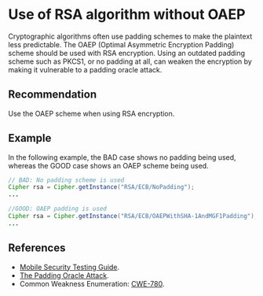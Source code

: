 # Use of RSA algorithm without OAEP
Cryptographic algorithms often use padding schemes to make the plaintext less predictable. The OAEP (Optimal Asymmetric Encryption Padding) scheme should be used with RSA encryption. Using an outdated padding scheme such as PKCS1, or no padding at all, can weaken the encryption by making it vulnerable to a padding oracle attack.


## Recommendation
Use the OAEP scheme when using RSA encryption.


## Example
In the following example, the BAD case shows no padding being used, whereas the GOOD case shows an OAEP scheme being used.


```java
// BAD: No padding scheme is used
Cipher rsa = Cipher.getInstance("RSA/ECB/NoPadding");
...

//GOOD: OAEP padding is used
Cipher rsa = Cipher.getInstance("RSA/ECB/OAEPWithSHA-1AndMGF1Padding");
...
```

## References
* [Mobile Security Testing Guide](https://github.com/MobSF/owasp-mstg/blob/master/Document/0x04g-Testing-Cryptography.md#padding-oracle-attacks-due-to-weaker-padding-or-block-operation-implementations).
* [The Padding Oracle Attack](https://robertheaton.com/2013/07/29/padding-oracle-attack/).
* Common Weakness Enumeration: [CWE-780](https://cwe.mitre.org/data/definitions/780.html).
